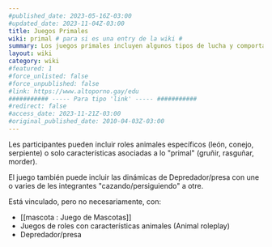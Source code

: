 ```yaml
---
#published_date: 2023-05-16Z-03:00
#updated_date: 2023-11-04Z-03:00
title: Juegos Primales
wiki: primal # para si es una entry de la wiki #
summary: Los juegos primales incluyen algunos tipos de lucha y comportamientos animales.
layout: wiki
category: wiki
#featured: 1
#force_unlisted: false
#force_unpublished: false
#link: https://www.altoporno.gay/edu
########### ----- Para tipo 'link' ----- ###########
#redirect: false
#access_date: 2023-11-21Z-03:00
#original_published_date: 2010-04-03Z-03:00
---
```


Les participantes pueden incluir roles animales específicos (león, conejo, serpiente) o solo características asociadas a lo "primal" (gruñir, rasguñar, morder).

El juego también puede incluir las dinámicas de Depredador/presa con une o varies de les integrantes "cazando/persiguiendo" a otre.

Está vinculado, pero no necesariamente, con:

- [[mascota : Juego de Mascotas]]
- Juegos de roles con características animales (Animal roleplay)
- Depredador/presa
